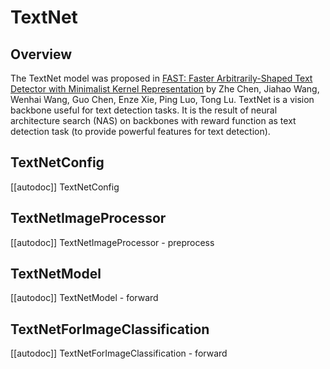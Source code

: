 <!--Copyright 2023 The HuggingFace Team. All rights reserved.

Licensed under the Apache License, Version 2.0 (the "License"); you may not use this file except in compliance with
the License. You may obtain a copy of the License at

http://www.apache.org/licenses/LICENSE-2.0

Unless required by applicable law or agreed to in writing, software distributed under the License is distributed on
an "AS IS" BASIS, WITHOUT WARRANTIES OR CONDITIONS OF ANY KIND, either express or implied. See the License for the
specific language governing permissions and limitations under the License.

⚠️ Note that this file is in Markdown but contain specific syntax for our doc-builder (similar to MDX) that may not be
rendered properly in your Markdown viewer.

-->

# TextNet

## Overview

The TextNet model was proposed in [FAST: Faster Arbitrarily-Shaped Text Detector with Minimalist Kernel Representation](https://arxiv.org/abs/2111.02394) by Zhe Chen, Jiahao Wang, Wenhai Wang, Guo Chen, Enze Xie, Ping Luo, Tong Lu. TextNet is a vision backbone useful for text detection tasks. It is the result of neural architecture search (NAS) on backbones with reward function as text detection task (to provide powerful features for text detection).

## TextNetConfig

[[autodoc]] TextNetConfig

## TextNetImageProcessor

[[autodoc]] TextNetImageProcessor
    - preprocess

## TextNetModel

[[autodoc]] TextNetModel
    - forward

## TextNetForImageClassification

[[autodoc]] TextNetForImageClassification
    - forward

